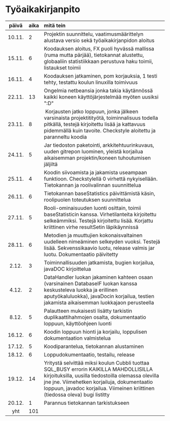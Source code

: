 # Työaikakirjanpito  
  
| päivä | aika | mitä tein   |  
|  :--: |:-----| :-----|
| 10.11. | 2 | Projektin suunnittelu, vaatimusmäärittelyn alustava versio sekä työaikakirjanpidon aloitus |
| 15.11. | 6 | Koodauksen aloitus, FX puoli hyvässä mallissa (ruma mutta pärjää), tietokannat alustettu, globaaliin statistiikkaan perustuva haku toimii, listaukset toimii |
| 16.11. | 4 | Koodauksen jatkaminen, pom korjauksia, 1 testi tehty, testattu koulun linuxilla toimivuus |
| 22.11. | 13 | Ongelmia netbeansia jonka takia käytännössä kaikki koneen käyttöjärjestelmää myöten uusiksi ":D" |
| 23.11. | 8 | Korjausten jatko loppuun, jonka jälkeen varsinaista projektitityötä, toiminnalisuus todella pitkällä, testejä kirjoitettu lisää ja kattavuus pidemmällä kuin tavoite. Checkstyle aloitettu ja paranneltu koodia|
| 24.11. | 5 | Jar tiedoston paketointi, arkkitehtuurinkuvaus, uuden gitrepon luominen, yleistä korjailua aikaisemman projektin/koneen tuhoutumisen jäljiltä |
| 25.11. | 4 | Koodin siivoamista ja jakamista useampaan funktioon. Checkstylellä 0 virhettä nykyisellään. Tietokannan ja roolivalinnan suunnittelua |
| 26.11. | 6 | Tietokannan baseStatistics päivittämistä käsin, roolipuolen toteutuksen suunnittelua |
| 27.11. | 5 | Rooli-ominaisuuden luonti osittain, toimii baseStatisticin kanssa. Virhetilanteita kirjoitettu selkeämmiksi. Testejä kirjoitettu lisää. Korjattu kriittinen virhe resultSetin läpikäynnissä |
| 28.11. | 6 | Metodien ja muuttujien kokonaisvaltainen uudelleen nimeäminen selkeyden vuoksi. Testejä lisää. Sekvenssikaavio luotu, release valmis jar luotu. Dokumentaatio päivitetty |
| 2.12. | 3 | Toiminnallisuuden jatkamista, bugien korjailua, javaDOC kirjoittelua |
| 4.12. | 2 | DataHandler luokan jakaminen kahteen osaan (varsinainen DatabaseIF luokan kanssa keskusteleva luokka ja erillinen aputyökaluluokka), javaDocin korjailua, testien jakamista aikaisemman luokkajaon perusteella |
| 8.12. | 5 | Palautteen mukaisesti lisätty tarkistin duplikaattihahmojen osalta, dokumentaatio loppuun, käyttöohjeen luonti |
| 16.12. | 6 | Koodin loppuun hionti ja korjailu, loppulisen dokumentaation valmistelua |
| 17.12. | 5 | Koodiparantelua, tietokannan alustaminen |
| 18.12. | 6 | Loppudokumentaatio, testailu, release |
| 19.12. | 14 | Yritystä selvittää miksi koulun Cubbli tuottaa SQL_BUSY errorin KAIKILLA MAHDOLLISILLA kirjoituksilla, uusilla tiedostoilla olemassa olevilla jne jne. Viimehetken korjailuja, dokumentaatio loppuun, javadoc korjailua. Viimeinen kriittinen (tiedossa oleva) bugi listitty |
| 20.12. | 1 | Parannus tietokannan tarkistukseen |
| yht | 101 ||
